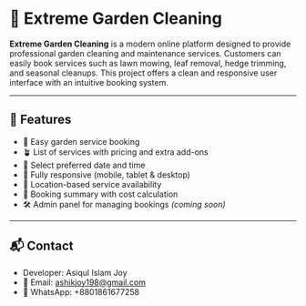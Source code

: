 # 🌿 Extreme Garden Cleaning

**Extreme Garden Cleaning** is a modern online platform designed to provide professional garden cleaning and maintenance services. Customers can easily book services such as lawn mowing, leaf removal, hedge trimming, and seasonal cleanups. This project offers a clean and responsive user interface with an intuitive booking system.

---

## 🚀 Features

- 🌱 Easy garden service booking  
- 🪴 List of services with pricing and extra add-ons  
- 📅 Select preferred date and time  
- 📱 Fully responsive (mobile, tablet & desktop)  
- 📍 Location-based service availability  
- 🧾 Booking summary with cost calculation  
- 🛠️ Admin panel for managing bookings *(coming soon)*

---
## 📬 Contact
- Developer: Asiqul Islam Joy
- 📧 Email: ashikjoy198@gmail.com
- 📱 WhatsApp: +8801861677258
